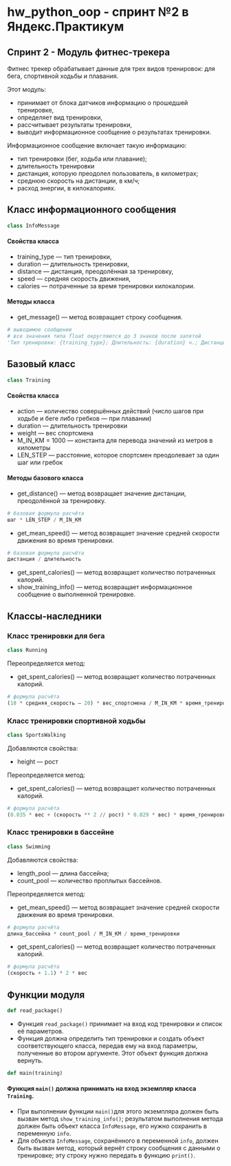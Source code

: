# hw_python_oop - спринт №2 в Яндекс.Практикум
## Спринт 2 - Модуль фитнес-трекера

Фитнес трекер обрабатывает данные для трех видов тренировок: для бега, спортивной ходьбы и плавания.

Этот модуль:
- принимает от блока датчиков информацию о прошедшей тренировке,
- определяет вид тренировки,
- рассчитывает результаты тренировки,
- выводит информационное сообщение о результатах тренировки.

Информационное сообщение включает такую информацию:
- тип тренировки (бег, ходьба или плавание);
- длительность тренировки
- дистанция, которую преодолел пользователь, в километрах;
- среднюю скорость на дистанции, в км/ч;
- расход энергии, в килокалориях.

## Класс информационного сообщения
```python
class InfoMessage
```
#### Свойства класса
- training_type — тип тренировки,
- duration — длительность тренировки,
- distance — дистанция, преодолённая за тренировку,
- speed — средняя скорость движения,
- calories — потраченные за время тренировки килокалории.


#### Методы класса

- get_message() — метод возвращает строку сообщения.
```python
# выводимое сообщение
# все значения типа float округляются до 3 знаков после запятой
'Тип тренировки: {training_type}; Длительность: {duration} ч.; Дистанция: {distance} км; Ср. скорость: {speed} км/ч; Потрачено ккал: {calories}'.
```


## Базовый класс
```python
class Training
```
#### Свойства класса

- action — количество совершённых действий (число шагов при ходьбе и беге либо гребков — при плавании)
- duration — длительность тренировки
- weight — вес спортсмена
- M_IN_KM = 1000 — константа для перевода значений из метров в километры
- LEN_STEP — расстояние, которое спортсмен преодолевает за один шаг или гребок

#### Методы базового класса
- get_distance() — метод возвращает значение дистанции, преодолённой за тренировку.
```python
# базовая формула расчёта
шаг * LEN_STEP / M_IN_KM
```
- get_mean_speed() — метод возвращает значение средней скорости движения во время тренировки.
```python
# базовая формула расчёта
дистанция / длительность
```
- get_spent_calories() — метод возвращает количество потраченных калорий.
- show_training_info() — метод возвращает информационное сообщение о выполненной тренировке.

## Классы-наследники
### Класс тренировки для бега
```python
class Running
```

Переопределяется метод:
- get_spent_calories() — метод возвращает количество потраченных калорий.
```python
# формула расчёта
(18 * средняя_скорость – 20) * вес_спортсмена / M_IN_KM * время_тренировки_в_минутах
```
### Класс тренировки спортивной ходьбы
```python
class SportsWalking
```
Добавляются свойства:
- height — рост

Переопределяется метод:
* get_spent_calories() — метод возвращает количество потраченных калорий.
```python
# формула расчёта
(0.035 * вес + (скорость ** 2 // рост) * 0.029 * вес) * время_тренировки_в_минутах
```

### Класс тренировки в бассейне
```python
class Swimming
```
Добавляются свойства:
- length_pool — длина бассейна;
- count_pool — количество проплытых бассейнов.

Переопределяется метод:
- get_mean_speed() — метод возвращает значение средней скорости движения во время тренировки.
```python
# формула расчёта
длина_бассейна * count_pool / M_IN_KM / время_тренировки
```
- get_spent_calories() — метод возвращает количество потраченных калорий.
```python
# формула расчёта
(скорость + 1.1) * 2 * вес
```
## Функции модуля
```python
def read_package()
```
- Функция `read_package()` принимает на вход код тренировки и список её параметров.
- Функция должна определить тип тренировки и создать объект соответствующего класса,
передав ему на вход параметры, полученные во втором аргументе. Этот объект функция должна вернуть.

```python
def main(training)
```
#### Функция `main()` должна принимать на вход экземпляр класса `Training`.

- При выполнении функции `main()`для этого экземпляра должен быть вызван метод `show_training_info()`;
результатом выполнения метода должен быть объект класса `InfoMessage`, его нужно сохранить в переменную `info`.
- Для объекта `InfoMessage`, сохранённого в переменной `info`, должен быть вызван метод,
который вернёт строку сообщения с данными о тренировке; эту строку нужно передать в функцию `print()`.
